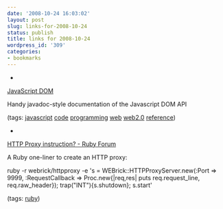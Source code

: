 ```yaml
---
date: '2008-10-24 16:03:02'
layout: post
slug: links-for-2008-10-24
status: publish
title: links for 2008-10-24
wordpress_id: '309'
categories:
- bookmarks
---
```


  *


[JavaScript DOM](http://krook.org/jsdom/)


Handy javadoc-style documentation of the Javascript DOM API


(tags: [javascript](http://delicious.com/eob/javascript) [code](http://delicious.com/eob/code) [programming](http://delicious.com/eob/programming) [web](http://delicious.com/eob/web) [web2.0](http://delicious.com/eob/web2.0) [reference](http://delicious.com/eob/reference))


  *


[HTTP Proxy instruction? - Ruby Forum](http://www.ruby-forum.com/topic/139859)


A Ruby one-liner to create an HTTP proxy:

ruby -r webrick/httpproxy -e 's = WEBrick::HTTPProxyServer.new(:Port => 9999, :RequestCallback => Proc.new{|req,res| puts req.request_line, req.raw_header}); trap("INT"){s.shutdown}; s.start'


(tags: [ruby](http://delicious.com/eob/ruby))



